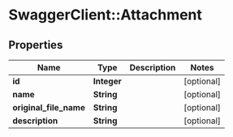# SwaggerClient::Attachment

## Properties
Name | Type | Description | Notes
------------ | ------------- | ------------- | -------------
**id** | **Integer** |  | [optional] 
**name** | **String** |  | [optional] 
**original_file_name** | **String** |  | [optional] 
**description** | **String** |  | [optional] 

